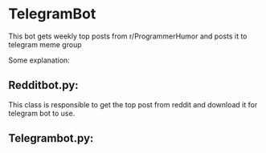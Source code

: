 # TelegramBot
This bot gets weekly top posts from r/ProgrammerHumor and posts it to telegram meme group

Some explanation:

## Redditbot.py:
  This class is responsible to get the top post from reddit and download it for telegram bot to use.


## Telegrambot.py:

